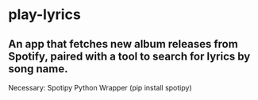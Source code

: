 # play-lyrics

## An app that fetches new album releases from Spotify, paired with a tool to search for lyrics by song name.

Necessary: Spotipy Python Wrapper (pip install spotipy)
